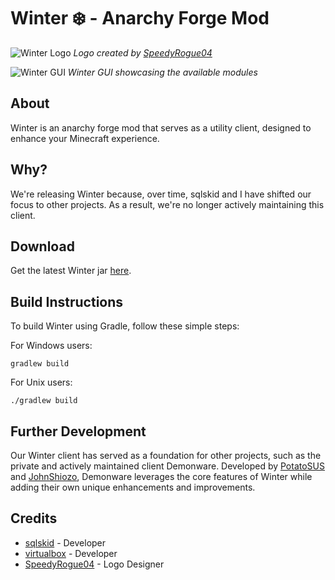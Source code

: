 # Winter ❄️ - Anarchy Forge Mod

![Winter Logo](path/to/logo/image)
*Logo created by [SpeedyRogue04](https://github.com/SpeedyRogue04)*

![Winter GUI](path/to/gui/image)
*Winter GUI showcasing the available modules*

## About

Winter is an anarchy forge mod that serves as a utility client, designed to enhance your Minecraft experience. 

## Why?

We're releasing Winter because, over time, sqlskid and I have shifted our focus to other projects. As a result, we're no longer actively maintaining this client.

## Download

Get the latest Winter jar [here](path/to/download/jar).

## Build Instructions

To build Winter using Gradle, follow these simple steps:

For Windows users:

```
gradlew build
```

For Unix users:
```
./gradlew build
```

## Further Development

Our Winter client has served as a foundation for other projects, such as the private and actively maintained client Demonware. Developed by [PotatoSUS](https://github.com/PotatoSUS) and [JohnShiozo](https://github.com/JohnShiozo), Demonware leverages the core features of Winter while adding their own unique enhancements and improvements.

## Credits

- [sqlskid](https://github.com/sqlskid) - Developer
- [virtualbox](https://github.com/sqlskid) - Developer
- [SpeedyRogue04](https://github.com/SpeedyRogue04) - Logo Designer
